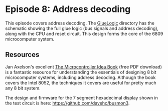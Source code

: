# Episode 8: Address decoding

This episode covers address decoding.  The [GlueLogic](GlueLogic) directory has the schematic showing the full glue logic (bus signals and address decoding), along with the CPU and reset circuit.  This design forms the core of the 6809 microcomputer system.

## Resources

Jan Axelson's excellent [The Microcontroller Idea Book](http://janaxelson.com/microcib.htm) (free PDF download) is a fantastic resource for understanding the essentials of designing 8 bit microcomputer systems, including address decoding.  Although the book covers the Intel 8052, the techniques it covers are useful for pretty much any 8 bit system.

The design and firmware for the 7 segment hexadecimal display shown in the test circuit is here: <https://github.com/daveho/busmon3>.
